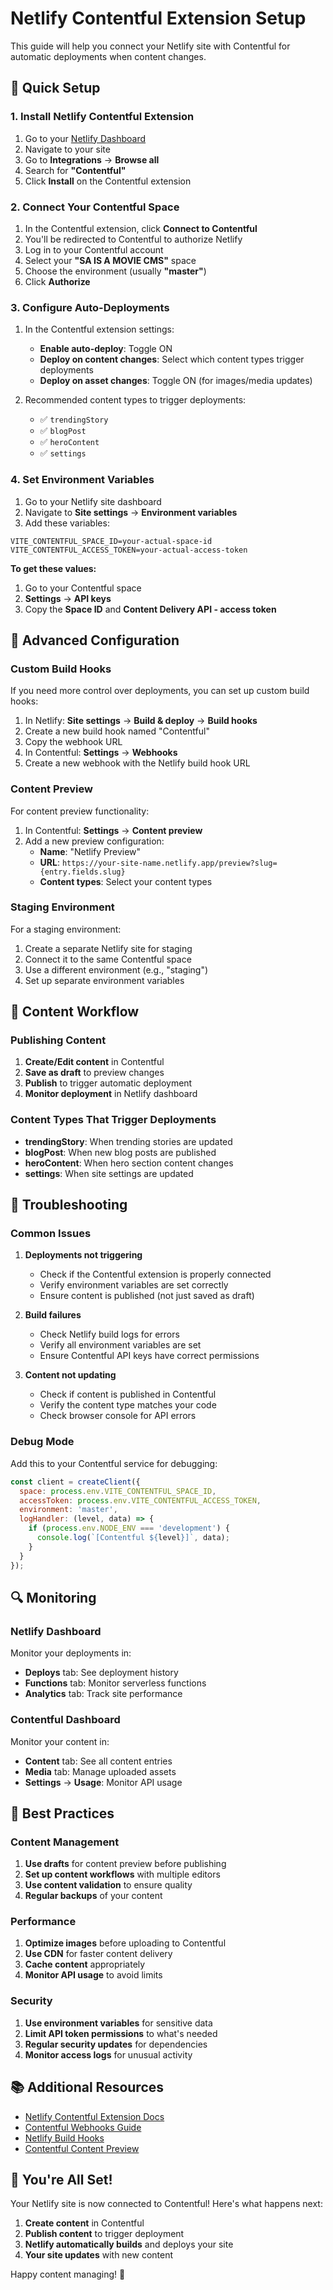 # Netlify Contentful Extension Setup

This guide will help you connect your Netlify site with Contentful for automatic deployments when content changes.

## 🚀 Quick Setup

### 1. Install Netlify Contentful Extension

1. Go to your [Netlify Dashboard](https://app.netlify.com/)
2. Navigate to your site
3. Go to **Integrations** → **Browse all**
4. Search for **"Contentful"**
5. Click **Install** on the Contentful extension

### 2. Connect Your Contentful Space

1. In the Contentful extension, click **Connect to Contentful**
2. You'll be redirected to Contentful to authorize Netlify
3. Log in to your Contentful account
4. Select your **"SA IS A MOVIE CMS"** space
5. Choose the environment (usually **"master"**)
6. Click **Authorize**

### 3. Configure Auto-Deployments

1. In the Contentful extension settings:
   - **Enable auto-deploy**: Toggle ON
   - **Deploy on content changes**: Select which content types trigger deployments
   - **Deploy on asset changes**: Toggle ON (for images/media updates)

2. Recommended content types to trigger deployments:
   - ✅ `trendingStory`
   - ✅ `blogPost`
   - ✅ `heroContent`
   - ✅ `settings`

### 4. Set Environment Variables

1. Go to your Netlify site dashboard
2. Navigate to **Site settings** → **Environment variables**
3. Add these variables:

```
VITE_CONTENTFUL_SPACE_ID=your-actual-space-id
VITE_CONTENTFUL_ACCESS_TOKEN=your-actual-access-token
```

**To get these values:**
1. Go to your Contentful space
2. **Settings** → **API keys**
3. Copy the **Space ID** and **Content Delivery API - access token**

## 🔧 Advanced Configuration

### Custom Build Hooks

If you need more control over deployments, you can set up custom build hooks:

1. In Netlify: **Site settings** → **Build & deploy** → **Build hooks**
2. Create a new build hook named "Contentful"
3. Copy the webhook URL
4. In Contentful: **Settings** → **Webhooks**
5. Create a new webhook with the Netlify build hook URL

### Content Preview

For content preview functionality:

1. In Contentful: **Settings** → **Content preview**
2. Add a new preview configuration:
   - **Name**: "Netlify Preview"
   - **URL**: `https://your-site-name.netlify.app/preview?slug={entry.fields.slug}`
   - **Content types**: Select your content types

### Staging Environment

For a staging environment:

1. Create a separate Netlify site for staging
2. Connect it to the same Contentful space
3. Use a different environment (e.g., "staging")
4. Set up separate environment variables

## 📝 Content Workflow

### Publishing Content

1. **Create/Edit content** in Contentful
2. **Save as draft** to preview changes
3. **Publish** to trigger automatic deployment
4. **Monitor deployment** in Netlify dashboard

### Content Types That Trigger Deployments

- **trendingStory**: When trending stories are updated
- **blogPost**: When new blog posts are published
- **heroContent**: When hero section content changes
- **settings**: When site settings are updated

## 🚨 Troubleshooting

### Common Issues

1. **Deployments not triggering**
   - Check if the Contentful extension is properly connected
   - Verify environment variables are set correctly
   - Ensure content is published (not just saved as draft)

2. **Build failures**
   - Check Netlify build logs for errors
   - Verify all environment variables are set
   - Ensure Contentful API keys have correct permissions

3. **Content not updating**
   - Check if content is published in Contentful
   - Verify the content type matches your code
   - Check browser console for API errors

### Debug Mode

Add this to your Contentful service for debugging:

```javascript
const client = createClient({
  space: process.env.VITE_CONTENTFUL_SPACE_ID,
  accessToken: process.env.VITE_CONTENTFUL_ACCESS_TOKEN,
  environment: 'master',
  logHandler: (level, data) => {
    if (process.env.NODE_ENV === 'development') {
      console.log(`[Contentful ${level}]`, data);
    }
  }
});
```

## 🔍 Monitoring

### Netlify Dashboard

Monitor your deployments in:
- **Deploys** tab: See deployment history
- **Functions** tab: Monitor serverless functions
- **Analytics** tab: Track site performance

### Contentful Dashboard

Monitor your content in:
- **Content** tab: See all content entries
- **Media** tab: Manage uploaded assets
- **Settings** → **Usage**: Monitor API usage

## 🎯 Best Practices

### Content Management

1. **Use drafts** for content preview before publishing
2. **Set up content workflows** with multiple editors
3. **Use content validation** to ensure quality
4. **Regular backups** of your content

### Performance

1. **Optimize images** before uploading to Contentful
2. **Use CDN** for faster content delivery
3. **Cache content** appropriately
4. **Monitor API usage** to avoid limits

### Security

1. **Use environment variables** for sensitive data
2. **Limit API token permissions** to what's needed
3. **Regular security updates** for dependencies
4. **Monitor access logs** for unusual activity

## 📚 Additional Resources

- [Netlify Contentful Extension Docs](https://docs.netlify.com/integrations/contentful/)
- [Contentful Webhooks Guide](https://www.contentful.com/developers/docs/concepts/webhooks/)
- [Netlify Build Hooks](https://docs.netlify.com/configure-builds/build-hooks/)
- [Contentful Content Preview](https://www.contentful.com/developers/docs/tutorials/general/setting-up-content-preview-api/)

## 🎉 You're All Set!

Your Netlify site is now connected to Contentful! Here's what happens next:

1. **Create content** in Contentful
2. **Publish content** to trigger deployment
3. **Netlify automatically builds** and deploys your site
4. **Your site updates** with new content

Happy content managing! 🚀


